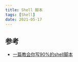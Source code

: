 ```yaml
---
title: Shell 脚本
tags: [Shell]
date: 2021-05-17
---
```


## 参考

- [一篇教会你写90%的shell脚本](https://zhuanlan.zhihu.com/p/264346586)